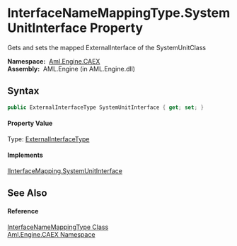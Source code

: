 InterfaceNameMappingType.SystemUnitInterface Property
=====================================================
Gets and sets the mapped ExternalInterface of the SystemUnitClass

  **Namespace:**  [Aml.Engine.CAEX][1]  
  **Assembly:**  AML.Engine (in AML.Engine.dll)

Syntax
------

```csharp
public ExternalInterfaceType SystemUnitInterface { get; set; }
```

#### Property Value
Type: [ExternalInterfaceType][2]
#### Implements
[IInterfaceMapping.SystemUnitInterface][3]  


See Also
--------

#### Reference
[InterfaceNameMappingType Class][4]  
[Aml.Engine.CAEX Namespace][1]  

[1]: ../README.md
[2]: ../ExternalInterfaceType/README.md
[3]: ../IInterfaceMapping/SystemUnitInterface.md
[4]: README.md
[5]: https://www.automationml.org
[6]: ../../icons/logoShade.png